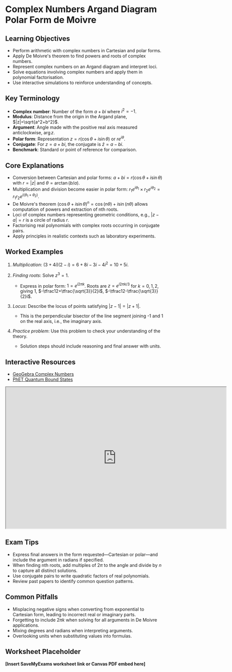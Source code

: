 # Complex Numbers Argand Diagram Polar Form de Moivre

## Learning Objectives
- Perform arithmetic with complex numbers in Cartesian and polar forms.
- Apply De Moivre's theorem to find powers and roots of complex numbers.
- Represent complex numbers on an Argand diagram and interpret loci.
- Solve equations involving complex numbers and apply them in polynomial factorisation.
- Use interactive simulations to reinforce understanding of concepts.

## Key Terminology
- **Complex number**: Number of the form $a+bi$ where $i^2=-1$.
- **Modulus**: Distance from the origin in the Argand plane, $|z|=\sqrt{a^2+b^2}$.
- **Argument**: Angle made with the positive real axis measured anticlockwise, $\arg z$.
- **Polar form**: Representation $z=r(\cos\theta+i\sin\theta)$ or $re^{i\theta}$.
- **Conjugate**: For $z=a+bi$, the conjugate is $\bar z=a-bi$.
- **Benchmark**: Standard or point of reference for comparison.

## Core Explanations
- Conversion between Cartesian and polar forms: $a+bi=r(\cos\theta+i\sin\theta)$ with $r=|z|$ and $\theta=\arctan(b/a)$.
- Multiplication and division become easier in polar form: $r_1e^{i\theta_1}\times r_2e^{i\theta_2}=r_1r_2e^{i(\theta_1+\theta_2)}$.
- De Moivre's theorem $(\cos\theta+i\sin\theta)^n=\cos(n\theta)+i\sin(n\theta)$ allows computation of powers and extraction of nth roots.
- Loci of complex numbers representing geometric conditions, e.g., $|z-a|=r$ is a circle of radius $r$.
- Factorising real polynomials with complex roots occurring in conjugate pairs.
- Apply principles in realistic contexts such as laboratory experiments.

## Worked Examples
1. *Multiplication*: $(3+4i)(2-i)=6+8i-3i-4i^2=10+5i$.
2. *Finding roots*: Solve $z^3=1$.
   - Express in polar form: $1=e^{i2\pi k}$. Roots are $z=e^{i2\pi k/3}$ for $k=0,1,2$, giving $1$, $-\tfrac12+\tfrac{\sqrt{3}}{2}i$, $-\tfrac12-\tfrac{\sqrt{3}}{2}i$.
3. *Locus*: Describe the locus of points satisfying $|z-1|=|z+1|$.
   - This is the perpendicular bisector of the line segment joining -1 and 1 on the real axis, i.e., the imaginary axis.

4. *Practice problem*: Use this problem to check your understanding of the theory.
   - Solution steps should include reasoning and final answer with units.
## Interactive Resources
- [GeoGebra Complex Numbers](https://www.geogebra.org/m/bvjffjyp)
- [PhET Quantum Bound States](https://phet.colorado.edu/en/simulation/quantum-bound-states)
<iframe src="https://www.geogebra.org/material/iframe/id/tgyguzc4/width/700/height/450/border/888888/rc/false/ai/false/sdz/false" width="700" height="450" title="Interactive simulation" loading="lazy"></iframe>

## Exam Tips
- Express final answers in the form requested—Cartesian or polar—and include the argument in radians if specified.
- When finding nth roots, add multiples of $2\pi$ to the angle and divide by $n$ to capture all distinct solutions.
- Use conjugate pairs to write quadratic factors of real polynomials.
- Review past papers to identify common question patterns.

## Common Pitfalls
- Misplacing negative signs when converting from exponential to Cartesian form, leading to incorrect real or imaginary parts.
- Forgetting to include $2\pi k$ when solving for all arguments in De Moivre applications.
- Mixing degrees and radians when interpreting arguments.
- Overlooking units when substituting values into formulas.

## Worksheet Placeholder
**[Insert SaveMyExams worksheet link or Canvas PDF embed here]**

